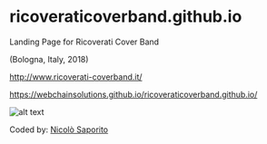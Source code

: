 # ricoveraticoverband.github.io
Landing Page for Ricoverati Cover Band 

(Bologna, Italy, 2018)

http://www.ricoverati-coverband.it/

https://webchainsolutions.github.io/ricoveraticoverband.github.io/

![alt text](https://media.giphy.com/media/19EOx5ta5bLDRIUA22/giphy.gif)

Coded by: <a href="https://github.com/JonnyBanana">Nicolò Saporito</a>
